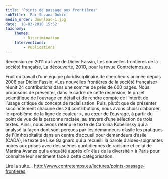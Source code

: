 ```yaml
---
title: 'Points de passage aux frontières'
subTitle: 'Par Suzana Dukic'
media_order: download-1.jpg
date: '18-03-2010 15:52'
taxonomy:
    Themes:
        - Discrimination
    Interventions:
        - Publications
---
```


Recension en 2011 du livre de Didier Fassin, Les nouvelles frontières de la société française, La découverte, 2010, pour la revue Contretemps.eu.  

Fruit du travail d’une équipe pluridisciplinaire de chercheurs animée depuis 2006 par Didier Fassin, «Les nouvelles frontières de la société française» réunit 24 contributions dans une somme de près de 600 pages. Nous proposons de présenter, dans le cadre de cette recension, le projet scientifique de l’ouvrage en détail et de rendre compte de l’intérêt de l’usage critique du concept de racialisation. Puis, plutôt que de présenter succinctement chacune des 24 contributions, nous avons choisi d’aborder le «problème de la ligne de couleur », au cœur de l’ouvrage, à partir du point de vue de la personne racisée, au travers d’une sélection de trois textes. Ainsi, nous avons retenu le texte de Carolina Kobelinsky qui a analysé la façon dont sont perçues par les demandeurs d’asile les pratiques de l’(in)hospitalité dans un centre d’accueil pour demandeurs d’asile (CADA), le texte de Lise Gaignard qui a recueilli la parole d’aides-soignantes noires aux prises avec des scènes quotidiennes de racisme et celui de Martina Avanza qui a enquêté auprès d’« élus de la diversité » à Paris pour connaître leur sentiment face à cette catégorisation.

  Lire la suite...
http://www.contretemps.eu/lectures/points-passage-frontieres